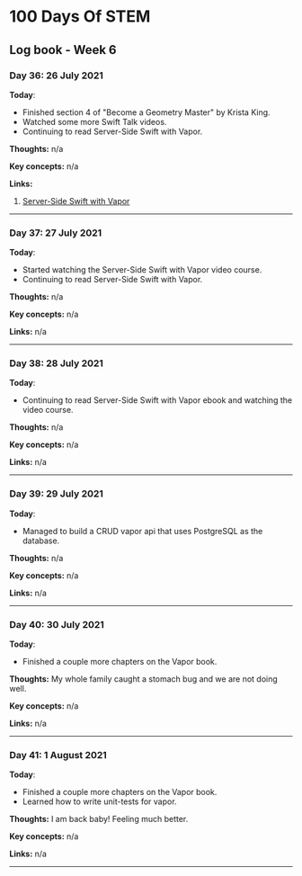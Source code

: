 # 100 Days Of STEM

## Log book - Week 6

### Day 36: 26 July 2021

**Today**: 

* Finished section 4 of "Become a Geometry Master" by Krista King.
* Watched some more Swift Talk videos.
* Continuing to read Server-Side Swift with Vapor.

**Thoughts:** n/a

**Key concepts:** n/a

**Links:** 

1. [Server-Side Swift with Vapor](https://www.raywenderlich.com/books/server-side-swift-with-vapor)

---

### Day 37: 27 July 2021

**Today**: 

* Started watching the Server-Side Swift with Vapor video course. 
* Continuing to read Server-Side Swift with Vapor.

**Thoughts:** n/a

**Key concepts:** n/a

**Links:** n/a

---

### Day 38: 28 July 2021

**Today**: 

* Continuing to read Server-Side Swift with Vapor ebook and watching the video course.

**Thoughts:** n/a

**Key concepts:** n/a

**Links:** n/a

---

### Day 39: 29 July 2021

**Today**: 

* Managed to build a CRUD vapor api that uses PostgreSQL as the database.

**Thoughts:** n/a

**Key concepts:** n/a

**Links:** n/a

---

### Day 40: 30 July 2021

**Today**: 

* Finished a couple more chapters on the Vapor book.

**Thoughts:** My whole family caught a stomach bug and we are not doing well.

**Key concepts:** n/a

**Links:** n/a

---

### Day 41: 1 August 2021

**Today**: 

* Finished a couple more chapters on the Vapor book.
* Learned how to write unit-tests for vapor.

**Thoughts:** I am back baby! Feeling much better.

**Key concepts:** n/a

**Links:** n/a

---
